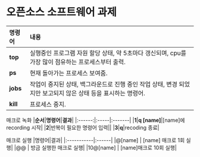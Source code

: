 # 오픈소스 소프트웨어 과제


|**명령어**|**내용**|
|:-----|:-----|
|**top**|실행중인 프로그램 자원 할당 상태, 약 5초마다 갱신되며, cpu를 가장 많이 점유하는 프로세스부터 출력.|
|**ps**|현재 돌아가는 프로세스 보여줌.|
|**jobs**|작업이 중지된 상태, 백그라운드로 진행 중인 작업 상태, 변경 되었지만 보고되지 않은 상태 등을 표시하는 명령어.|
|**kill**|프로세스 중지.|

매크로 녹화
|**순서**|**명령어**|**결과**|
|:------:|:-----|:-------|
|**1**|**q [name]**|[name]에 recording 시작|
|**2**|반복이 필요한 명령어 입력||
|**3**|**q**|recoding 종료|
 
매크로 실행
|명령어|결과|
|:-----------|:------|
|@[name] |  [name] 매크로 1회 실행|
|@@ | 방금 실행한 매크로 실행|
|10@[name] |  [name]매크로 10회 실행|

